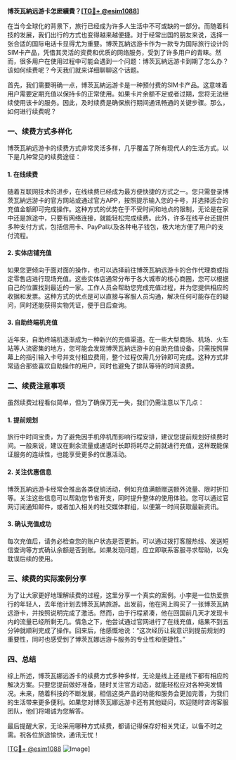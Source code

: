 **博茨瓦納远游卡怎麽續費？[[TG💪+ @esim1088](https://t.me/s/esim1088)]**

在当今全球化的背景下，旅行已经成为许多人生活中不可或缺的一部分。而随着科技的发展，我们出行的方式也变得越来越便捷。对于经常出国的朋友来说，选择一张合适的国际电话卡显得尤为重要。博茨瓦納远游卡作为一款专为国际旅行设计的SIM卡产品，凭借其灵活的资费和优质的网络服务，受到了许多用户的青睐。然而，很多用户在使用过程中可能会遇到一个问题：博茨瓦納远游卡到期了怎么办？该如何续费呢？今天我们就来详细聊聊这个话题。

首先，我们需要明确一点，博茨瓦納远游卡是一种预付费的SIM卡产品。这意味着用户需要定期充值以保持卡的正常使用。如果卡片余额不足或者过期，您将无法继续使用该卡的服务。因此，及时续费是确保旅行期间通讯畅通的关键步骤。那么，如何进行续费呢？

### **一、续费方式多样化**

博茨瓦納远游卡的续费方式非常灵活多样，几乎覆盖了所有现代人的生活方式。以下是几种常见的续费途径：

#### **1. 在线续费**
随着互联网技术的进步，在线续费已经成为最方便快捷的方式之一。您只需登录博茨瓦納远游卡的官方网站或通过官方APP，按照提示输入您的卡号，并选择适合的充值金额即可完成操作。这种方式的优势在于不受时间和地点的限制，无论是在家中还是旅途中，只要有网络连接，就能轻松完成续费。此外，许多在线平台还提供多种支付方式，包括信用卡、PayPal以及各种电子钱包，极大地方便了用户的支付流程。

#### **2. 实体店铺充值**
如果您更倾向于面对面的操作，也可以选择前往博茨瓦納远游卡的合作代理商或指定零售店进行现场充值。这些实体店通常分布于各大城市的核心商圈，您可以根据自己的位置找到最近的一家。工作人员会帮助您完成充值过程，并为您提供相应的收据和发票。这种方式的优点是可以直接与客服人员沟通，解决任何可能存在的疑问，同时还能获得实物凭证，便于日后查询。

#### **3. 自助终端机充值**
近年来，自助终端机逐渐成为一种新兴的充值渠道。在一些大型商场、机场、火车站等人流密集的地方，您可能会发现博茨瓦納远游卡的自助充值设备。只需按照屏幕上的指引输入卡号并支付相应费用，整个过程仅需几分钟即可完成。这种方式非常适合那些喜欢自助操作的用户，同时也避免了排队等待的时间浪费。

### **二、续费注意事项**

虽然续费过程看似简单，但为了确保万无一失，我们仍需注意以下几点：

#### **1. 提前规划**
旅行中时间宝贵，为了避免因手机停机而影响行程安排，建议您提前规划好续费时间。一般来说，建议在剩余流量或通话时长即将耗尽之前就进行充值，这样既能保证服务的连续性，也能享受更多的优惠活动。

#### **2. 关注优惠信息**
博茨瓦納远游卡经常会推出各类促销活动，例如充值满额赠送额外流量、限时折扣等。关注这些信息可以帮助您节省开支，同时提升整体的使用体验。您可以通过官网订阅通知邮件，或者加入相关的社交媒体群组，以便第一时间获取最新资讯。

#### **3. 确认充值成功**
每次充值后，请务必检查您的账户状态是否更新。可以通过拨打客服热线、发送短信查询等方式确认余额是否到账。如果发现问题，应立即联系客服寻求帮助，以免耽误后续的使用。

### **三、续费的实际案例分享**

为了让大家更好地理解续费的过程，这里分享一个真实的案例。小李是一位热爱旅行的年轻人，去年他计划去博茨瓦納旅游。出发前，他在网上购买了一张博茨瓦納远游卡，并按照说明完成了激活。然而，由于行程紧凑，他在回国前几天才发现卡内的流量已经所剩无几。情急之下，他尝试通过官网进行了在线充值，结果不到五分钟就顺利完成了操作。回来后，他感慨地说：“这次经历让我意识到提前规划的重要性，同时也感受到了博茨瓦娜远游卡服务的专业性和便捷性。”

### **四、总结**

综上所述，博茨瓦娜远游卡的续费方式多种多样，无论是线上还是线下都有相应的解决方案。只要您提前做好准备，随时关注官方动态，就能轻松应对各种突发情况。未来，随着科技的不断发展，相信这类产品的功能和服务会更加完善，为我们的生活带来更多便利。如果您对博茨瓦娜远游卡还有其他疑问，欢迎随时咨询客服团队，他们将竭诚为您解答。

最后提醒大家，无论采用哪种方式续费，都请记得保存好相关凭证，以备不时之需。祝各位旅途愉快，通讯无忧！

[[TG💪+ @esim1088](https://t.me/s/esim1088) ![Image](https://i.postimg.cc/4NQfJmqS/Snipaste-2025-05-13-00-14-12.png)]